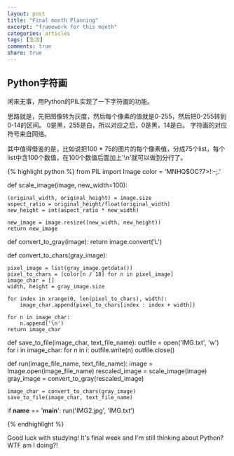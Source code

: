 ```yaml
---
layout: post
title: "Final month Planning"
excerpt: "framework for this month"
categories: articles
tags: [生活]
comments: true
share: true
---
```


Python字符画
----

闲来无事，用Python的PIL实现了一下字符画的功能。

思路就是，先把图像转为灰度，然后每个像素的值就是0-255，然后把0-255转到0-14的区间。
0是黑，255是白，所以对应之后，0是黑，14是白。
字符画的对应符号来自网络。

其中值得借鉴的是，比如说把100 * 75的图片的每个像素值，分成75个list，每个list中含100个数值，在100个数值后面加上'\n'就可以做到分行了。

{% highlight python %}
from PIL import Image
color = 'MNHQ$OC?7>!:-;.'

def scale_image(image, new_width=100):  

    (original_width, original_height) = image.size  
    aspect_ratio = original_height/float(original_width)  
    new_height = int(aspect_ratio * new_width)  
  
    new_image = image.resize((new_width, new_height))  
    return new_image  

def convert_to_gray(image):
    return image.convert('L')

def convert_to_chars(gray_image):

    pixel_image = list(gray_image.getdata())
    pixel_to_chars = [color[n / 18] for n in pixel_image]
    image_char = []
    width, height = gray_image.size
    
    for index in xrange(0, len(pixel_to_chars), width):
        image_char.append(pixel_to_chars[index : index + width])
    
    for n in image_char:
        n.append('\n')
    return image_char

def save_to_file(image_char, text_file_name):
    outfile = open('IMG.txt', 'w')
    for i in image_char:
        for n in i:
            outfile.write(n)
    outfile.close()

def run(image_file_name, text_file_name):
    image = Image.open(image_file_name)
    rescaled_image = scale_image(image)
    gray_image = convert_to_gray(rescaled_image)
    
    image_char = convert_to_chars(gray_image)
    save_to_file(image_char, text_file_name)

if __name__ == '__main__':
    run('IMG2.jpg', 'IMG.txt')

{% endhighlight %}

Good luck with studying! It's final week and I'm still thinking about Python? WTF am I doing?!


